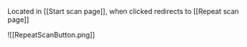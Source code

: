 Located in  [[Start scan page]],
when clicked redirects to  [[Repeat scan page]]

![[RepeatScanButton.png]]